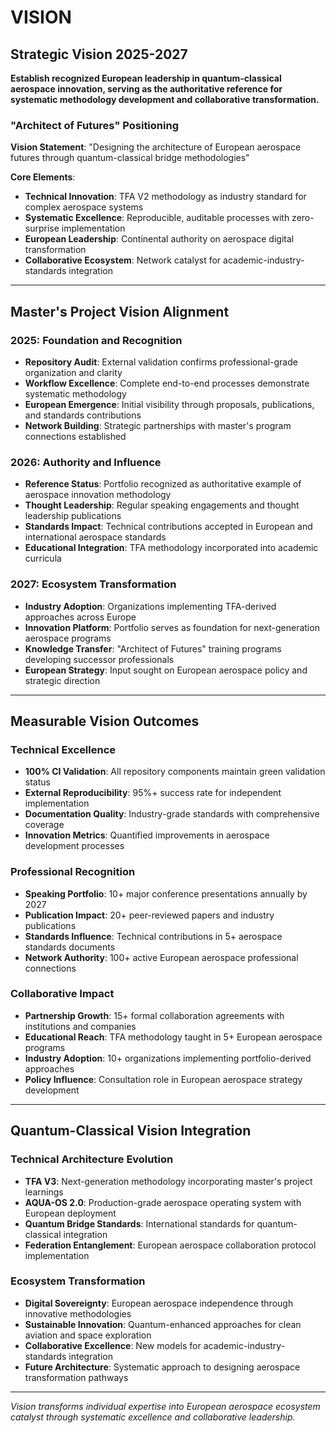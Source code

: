# VISION

## Strategic Vision 2025-2027

**Establish recognized European leadership in quantum-classical aerospace innovation, serving as the authoritative reference for systematic methodology development and collaborative transformation.**

### "Architect of Futures" Positioning

**Vision Statement**: "Designing the architecture of European aerospace futures through quantum-classical bridge methodologies"

**Core Elements**:
- **Technical Innovation**: TFA V2 methodology as industry standard for complex aerospace systems
- **Systematic Excellence**: Reproducible, auditable processes with zero-surprise implementation  
- **European Leadership**: Continental authority on aerospace digital transformation
- **Collaborative Ecosystem**: Network catalyst for academic-industry-standards integration

---

## Master's Project Vision Alignment

### 2025: Foundation and Recognition
- **Repository Audit**: External validation confirms professional-grade organization and clarity
- **Workflow Excellence**: Complete end-to-end processes demonstrate systematic methodology
- **European Emergence**: Initial visibility through proposals, publications, and standards contributions
- **Network Building**: Strategic partnerships with master's program connections established

### 2026: Authority and Influence  
- **Reference Status**: Portfolio recognized as authoritative example of aerospace innovation methodology
- **Thought Leadership**: Regular speaking engagements and thought leadership publications
- **Standards Impact**: Technical contributions accepted in European and international aerospace standards
- **Educational Integration**: TFA methodology incorporated into academic curricula

### 2027: Ecosystem Transformation
- **Industry Adoption**: Organizations implementing TFA-derived approaches across Europe
- **Innovation Platform**: Portfolio serves as foundation for next-generation aerospace programs  
- **Knowledge Transfer**: "Architect of Futures" training programs developing successor professionals
- **European Strategy**: Input sought on European aerospace policy and strategic direction

---

## Measurable Vision Outcomes

### Technical Excellence
- **100% CI Validation**: All repository components maintain green validation status
- **External Reproducibility**: 95%+ success rate for independent implementation
- **Documentation Quality**: Industry-grade standards with comprehensive coverage
- **Innovation Metrics**: Quantified improvements in aerospace development processes

### Professional Recognition  
- **Speaking Portfolio**: 10+ major conference presentations annually by 2027
- **Publication Impact**: 20+ peer-reviewed papers and industry publications
- **Standards Influence**: Technical contributions in 5+ aerospace standards documents  
- **Network Authority**: 100+ active European aerospace professional connections

### Collaborative Impact
- **Partnership Growth**: 15+ formal collaboration agreements with institutions and companies
- **Educational Reach**: TFA methodology taught in 5+ European aerospace programs
- **Industry Adoption**: 10+ organizations implementing portfolio-derived approaches
- **Policy Influence**: Consultation role in European aerospace strategy development

---

## Quantum-Classical Vision Integration

### Technical Architecture Evolution
- **TFA V3**: Next-generation methodology incorporating master's project learnings
- **AQUA-OS 2.0**: Production-grade aerospace operating system with European deployment
- **Quantum Bridge Standards**: International standards for quantum-classical integration
- **Federation Entanglement**: European aerospace collaboration protocol implementation

### Ecosystem Transformation  
- **Digital Sovereignty**: European aerospace independence through innovative methodologies
- **Sustainable Innovation**: Quantum-enhanced approaches for clean aviation and space exploration
- **Collaborative Excellence**: New models for academic-industry-standards integration
- **Future Architecture**: Systematic approach to designing aerospace transformation pathways

---

*Vision transforms individual expertise into European aerospace ecosystem catalyst through systematic excellence and collaborative leadership.*